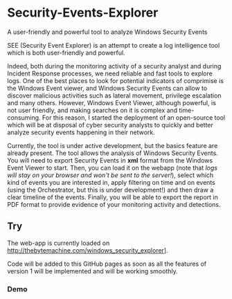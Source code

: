 # Security-Events-Explorer
A user-friendly and powerful tool to analyze Windows Security Events

SEE (Security Event Explorer) is an attempt to create a log intelligence tool which is both user-friendly and powerful.

Indeed, both during the monitoring activity of a security analyst and during Incident Response processes, we need reliable
and fast tools to explore logs. One of the best places to look for potential indicators of comprimise is the Windows Event viewer, and Windows Security
Events can allow to discover malicious activities such as lateral movement, privilege escalation and many others. However, Windows Event Viewer, although powerful,
is not user friendly, and making searches on it is complex and time-consuming. For this reason, I started the deployment of an open-source tool
which will be at disposal of cyber security analysts to quickly and better analyze security events happening in their network.

Currently, the tool is under active development, but the basics feature are already present.
The tool allows the analysis of Windows Security Events. You will need to export Security Events in **xml** format from the Windows Event Viewer
to start. Then, you can load it on the webapp (note that *logs will stay on your browser and won't be sent to the server!*), select which kind of events you are interested in,
apply filtering on time and on events (using the Orchestrator, but this is under development!) and then draw a clear timeline of the events. Finally, you will be able to
export the report in PDF format to provide evidence of your monitoring activity and detections.

## Try

The web-app is currently loaded on http://thebytemachine.com/windows_security_explorer].

Code will be added to this GitHub pages as soon as all the features of version 1 will be implemented
and will be working smoothly.

### Demo



